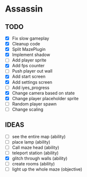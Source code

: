 # Assassin

## TODO
- [x] Fix slow gameplay
- [x] Cleanup code 
- [x] Split MazePlugin
- [x] Implement shadow
- [ ] Add player sprite
- [x] Add fps counter
- [ ] Push player out wall
- [x] Add start screen
- [x] Add settings screen
- [ ] Add iyes_progress
- [x] Change camera based on state
- [x] Change player placeholder sprite
- [ ] Random player spawn
- [ ] Change scaling

## IDEAS
- [ ] see the entire map (ability)
- [ ] place lamp (ability)
- [ ] Call maze head (ability)
- [ ] teleport station (ability)
- [x] glitch through walls (ability)
- [ ] create rooms (ability)
- [ ] light up the whole maze (objective)
